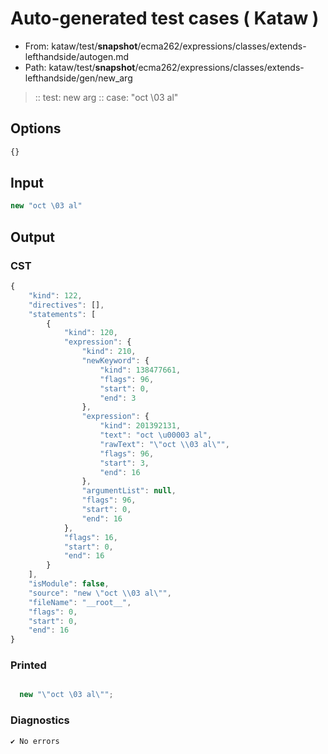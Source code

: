 # Auto-generated test cases ( Kataw )
- From: kataw/test/__snapshot__/ecma262/expressions/classes/extends-lefthandside/autogen.md
- Path: kataw/test/__snapshot__/ecma262/expressions/classes/extends-lefthandside/gen/new_arg
> :: test: new arg
> :: case: "oct \03 al"
## Options

`````js
{}
`````
## Input

`````js
new "oct \03 al"
`````
## Output

### CST

```javascript
{
    "kind": 122,
    "directives": [],
    "statements": [
        {
            "kind": 120,
            "expression": {
                "kind": 210,
                "newKeyword": {
                    "kind": 138477661,
                    "flags": 96,
                    "start": 0,
                    "end": 3
                },
                "expression": {
                    "kind": 201392131,
                    "text": "oct \u00003 al",
                    "rawText": "\"oct \\03 al\"",
                    "flags": 96,
                    "start": 3,
                    "end": 16
                },
                "argumentList": null,
                "flags": 96,
                "start": 0,
                "end": 16
            },
            "flags": 16,
            "start": 0,
            "end": 16
        }
    ],
    "isModule": false,
    "source": "new \"oct \\03 al\"",
    "fileName": "__root__",
    "flags": 0,
    "start": 0,
    "end": 16
}
```

### Printed

```javascript

  new "\"oct \03 al\"";

```

### Diagnostics

```javascript
✔ No errors
```

